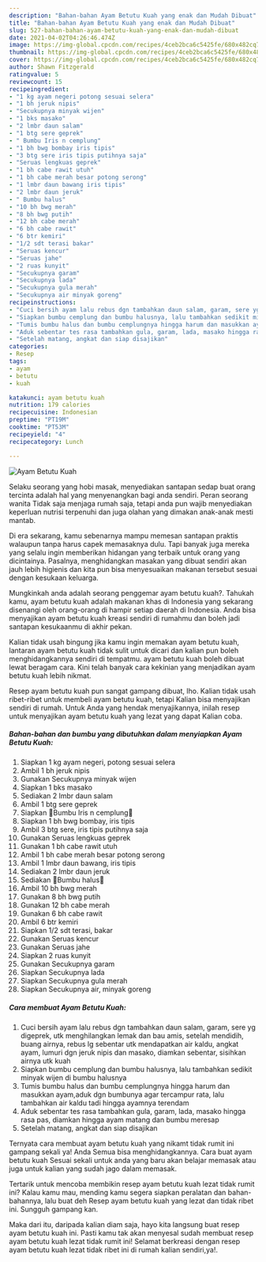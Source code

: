 ```yaml
---
description: "Bahan-bahan Ayam Betutu Kuah yang enak dan Mudah Dibuat"
title: "Bahan-bahan Ayam Betutu Kuah yang enak dan Mudah Dibuat"
slug: 527-bahan-bahan-ayam-betutu-kuah-yang-enak-dan-mudah-dibuat
date: 2021-04-02T04:26:46.474Z
image: https://img-global.cpcdn.com/recipes/4ceb2bca6c5425fe/680x482cq70/ayam-betutu-kuah-foto-resep-utama.jpg
thumbnail: https://img-global.cpcdn.com/recipes/4ceb2bca6c5425fe/680x482cq70/ayam-betutu-kuah-foto-resep-utama.jpg
cover: https://img-global.cpcdn.com/recipes/4ceb2bca6c5425fe/680x482cq70/ayam-betutu-kuah-foto-resep-utama.jpg
author: Shawn Fitzgerald
ratingvalue: 5
reviewcount: 15
recipeingredient:
- "1 kg ayam negeri potong sesuai selera"
- "1 bh jeruk nipis"
- "Secukupnya minyak wijen"
- "1 bks masako"
- "2 lmbr daun salam"
- "1 btg sere geprek"
- " Bumbu Iris n cemplung"
- "1 bh bwg bombay iris tipis"
- "3 btg sere iris tipis putihnya saja"
- "Seruas lengkuas geprek"
- "1 bh cabe rawit utuh"
- "1 bh cabe merah besar potong serong"
- "1 lmbr daun bawang iris tipis"
- "2 lmbr daun jeruk"
- " Bumbu halus"
- "10 bh bwg merah"
- "8 bh bwg putih"
- "12 bh cabe merah"
- "6 bh cabe rawit"
- "6 btr kemiri"
- "1/2 sdt terasi bakar"
- "Seruas kencur"
- "Seruas jahe"
- "2 ruas kunyit"
- "Secukupnya garam"
- "Secukupnya lada"
- "Secukupnya gula merah"
- "Secukupnya air minyak goreng"
recipeinstructions:
- "Cuci bersih ayam lalu rebus dgn tambahkan daun salam, garam, sere yg digeprek, utk menghilangkan lemak dan bau amis, setelah mendidih, buang airnya, rebus lg sebentar utk mendapatkan air kaldu, angkat ayam, lumuri dgn jeruk nipis dan masako, diamkan sebentar, sisihkan airnya utk kuah"
- "Siapkan bumbu cemplung dan bumbu halusnya, lalu tambahkan sedikit minyak wijen di bumbu halusnya"
- "Tumis bumbu halus dan bumbu cemplungnya hingga harum dan masukkan ayam,aduk dgn bumbunya agar tercampur rata, lalu tambahkan air kaldu tadi hingga ayamnya terendam"
- "Aduk sebentar tes rasa tambahkan gula, garam, lada, masako hingga rasa pas, diamkan hingga ayam matang dan bumbu meresap"
- "Setelah matang, angkat dan siap disajikan"
categories:
- Resep
tags:
- ayam
- betutu
- kuah

katakunci: ayam betutu kuah 
nutrition: 179 calories
recipecuisine: Indonesian
preptime: "PT19M"
cooktime: "PT53M"
recipeyield: "4"
recipecategory: Lunch

---
```



![Ayam Betutu Kuah](https://img-global.cpcdn.com/recipes/4ceb2bca6c5425fe/680x482cq70/ayam-betutu-kuah-foto-resep-utama.jpg)

Selaku seorang yang hobi masak, menyediakan santapan sedap buat orang tercinta adalah hal yang menyenangkan bagi anda sendiri. Peran seorang  wanita Tidak saja menjaga rumah saja, tetapi anda pun wajib menyediakan keperluan nutrisi terpenuhi dan juga olahan yang dimakan anak-anak mesti mantab.

Di era  sekarang, kamu sebenarnya mampu memesan santapan praktis walaupun tanpa harus capek memasaknya dulu. Tapi banyak juga mereka yang selalu ingin memberikan hidangan yang terbaik untuk orang yang dicintainya. Pasalnya, menghidangkan masakan yang dibuat sendiri akan jauh lebih higienis dan kita pun bisa menyesuaikan makanan tersebut sesuai dengan kesukaan keluarga. 



Mungkinkah anda adalah seorang penggemar ayam betutu kuah?. Tahukah kamu, ayam betutu kuah adalah makanan khas di Indonesia yang sekarang disenangi oleh orang-orang di hampir setiap daerah di Indonesia. Anda bisa menyajikan ayam betutu kuah kreasi sendiri di rumahmu dan boleh jadi santapan kesukaanmu di akhir pekan.

Kalian tidak usah bingung jika kamu ingin memakan ayam betutu kuah, lantaran ayam betutu kuah tidak sulit untuk dicari dan kalian pun boleh menghidangkannya sendiri di tempatmu. ayam betutu kuah boleh dibuat lewat beragam cara. Kini telah banyak cara kekinian yang menjadikan ayam betutu kuah lebih nikmat.

Resep ayam betutu kuah pun sangat gampang dibuat, lho. Kalian tidak usah ribet-ribet untuk membeli ayam betutu kuah, tetapi Kalian bisa menyajikan sendiri di rumah. Untuk Anda yang hendak menyajikannya, inilah resep untuk menyajikan ayam betutu kuah yang lezat yang dapat Kalian coba.

<!--inarticleads1-->

##### Bahan-bahan dan bumbu yang dibutuhkan dalam menyiapkan Ayam Betutu Kuah:

1. Siapkan 1 kg ayam negeri, potong sesuai selera
1. Ambil 1 bh jeruk nipis
1. Gunakan Secukupnya minyak wijen
1. Siapkan 1 bks masako
1. Sediakan 2 lmbr daun salam
1. Ambil 1 btg sere geprek
1. Siapkan  🌼Bumbu Iris n cemplung🌼
1. Siapkan 1 bh bwg bombay, iris tipis
1. Ambil 3 btg sere, iris tipis putihnya saja
1. Gunakan Seruas lengkuas geprek
1. Gunakan 1 bh cabe rawit utuh
1. Ambil 1 bh cabe merah besar potong serong
1. Ambil 1 lmbr daun bawang, iris tipis
1. Sediakan 2 lmbr daun jeruk
1. Sediakan  🌸Bumbu halus🌸
1. Ambil 10 bh bwg merah
1. Gunakan 8 bh bwg putih
1. Gunakan 12 bh cabe merah
1. Gunakan 6 bh cabe rawit
1. Ambil 6 btr kemiri
1. Siapkan 1/2 sdt terasi, bakar
1. Gunakan Seruas kencur
1. Gunakan Seruas jahe
1. Siapkan 2 ruas kunyit
1. Gunakan Secukupnya garam
1. Siapkan Secukupnya lada
1. Siapkan Secukupnya gula merah
1. Siapkan Secukupnya air, minyak goreng




<!--inarticleads2-->

##### Cara membuat Ayam Betutu Kuah:

1. Cuci bersih ayam lalu rebus dgn tambahkan daun salam, garam, sere yg digeprek, utk menghilangkan lemak dan bau amis, setelah mendidih, buang airnya, rebus lg sebentar utk mendapatkan air kaldu, angkat ayam, lumuri dgn jeruk nipis dan masako, diamkan sebentar, sisihkan airnya utk kuah
1. Siapkan bumbu cemplung dan bumbu halusnya, lalu tambahkan sedikit minyak wijen di bumbu halusnya
1. Tumis bumbu halus dan bumbu cemplungnya hingga harum dan masukkan ayam,aduk dgn bumbunya agar tercampur rata, lalu tambahkan air kaldu tadi hingga ayamnya terendam
1. Aduk sebentar tes rasa tambahkan gula, garam, lada, masako hingga rasa pas, diamkan hingga ayam matang dan bumbu meresap
1. Setelah matang, angkat dan siap disajikan




Ternyata cara membuat ayam betutu kuah yang nikamt tidak rumit ini gampang sekali ya! Anda Semua bisa menghidangkannya. Cara buat ayam betutu kuah Sesuai sekali untuk anda yang baru akan belajar memasak atau juga untuk kalian yang sudah jago dalam memasak.

Tertarik untuk mencoba membikin resep ayam betutu kuah lezat tidak rumit ini? Kalau kamu mau, mending kamu segera siapkan peralatan dan bahan-bahannya, lalu buat deh Resep ayam betutu kuah yang lezat dan tidak ribet ini. Sungguh gampang kan. 

Maka dari itu, daripada kalian diam saja, hayo kita langsung buat resep ayam betutu kuah ini. Pasti kamu tak akan menyesal sudah membuat resep ayam betutu kuah lezat tidak rumit ini! Selamat berkreasi dengan resep ayam betutu kuah lezat tidak ribet ini di rumah kalian sendiri,ya!.

